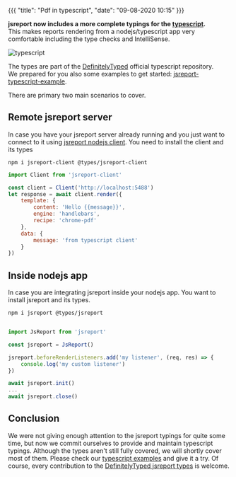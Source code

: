 ﻿{{{
    "title": "Pdf in typescript",
    "date": "09-08-2020 10:15"
}}}

**jsreport now includes a more complete typings for the [typescript](https://www.typescriptlang.org/).**    
This makes reports rendering from a nodejs/typescript app very comfortable including the type checks and IntelliSense.

![typescript](/blog/typescript.png)

The types are part of the [DefinitelyTyped](https://github.com/DefinitelyTyped/DefinitelyTyped) official typescript repository.    
We prepared for you also some examples to get started: [jsreport-typescript-example](https://github.com/jsreport/jsreport-typescript-example).

There are primary two main scenarios to cover.

## Remote jsreport server
In case you have your jsreport server already running and you just want to connect to it using [jsreport nodejs client](/learn/nodejs-client). You need to install the client and its types

```
npm i jsreport-client @types/jsreport-client
```

```js
import Client from 'jsreport-client'

const client = Client('http://localhost:5488')
let response = await client.render({
    template: {
        content: 'Hello {{message}}',
        engine: 'handlebars',
        recipe: 'chrome-pdf'
    },
    data: {
        message: 'from typescript client'
    }
})

```

## Inside nodejs app
In case you are integrating jsreport inside your nodejs app. You want to install jsreport and its types. 

```
npm i jsreport @types/jsreport
```

```js
  
import JsReport from 'jsreport'

const jsreport = JsReport()

jsreport.beforeRenderListeners.add('my listener', (req, res) => {
    console.log('my custom listener')
})

await jsreport.init()
...
await jsreport.close()

```

## Conclusion
We were not giving enough attention to the jsreport typings for quite some time, but now we commit ourselves to provide and maintain typescript typings.
Although the types aren't still fully covered, we will shortly cover most of them.
Please check our [typescript examples](https://github.com/jsreport/jsreport-typescript-example) and give it a try.
Of course, every contribution to the [DefinitelyTyped jsreport types](https://github.com/DefinitelyTyped/DefinitelyTyped) is welcome.
